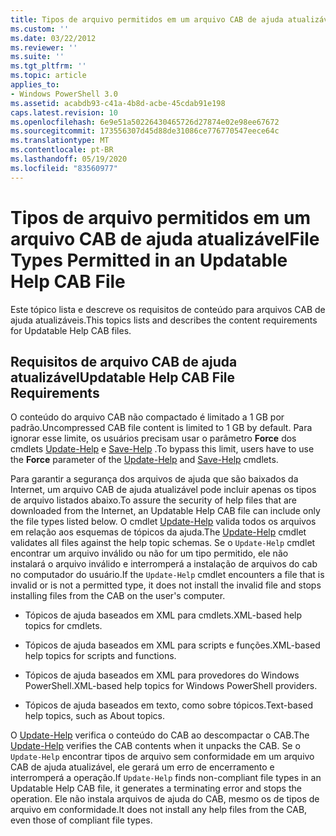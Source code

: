 ```yaml
---
title: Tipos de arquivo permitidos em um arquivo CAB de ajuda atualizável | Microsoft Docs
ms.custom: ''
ms.date: 03/22/2012
ms.reviewer: ''
ms.suite: ''
ms.tgt_pltfrm: ''
ms.topic: article
applies_to:
- Windows PowerShell 3.0
ms.assetid: acabdb93-c41a-4b8d-acbe-45cdab91e198
caps.latest.revision: 10
ms.openlocfilehash: 6e9e51a50226430465726d27874e02e98ee67672
ms.sourcegitcommit: 173556307d45d88de31086ce776770547eece64c
ms.translationtype: MT
ms.contentlocale: pt-BR
ms.lasthandoff: 05/19/2020
ms.locfileid: "83560977"
---
```

# <a name="file-types-permitted-in-an-updatable-help-cab-file"></a><span data-ttu-id="e9841-102">Tipos de arquivo permitidos em um arquivo CAB de ajuda atualizável</span><span class="sxs-lookup"><span data-stu-id="e9841-102">File Types Permitted in an Updatable Help CAB File</span></span>

<span data-ttu-id="e9841-103">Este tópico lista e descreve os requisitos de conteúdo para arquivos CAB de ajuda atualizáveis.</span><span class="sxs-lookup"><span data-stu-id="e9841-103">This topics lists and describes the content requirements for Updatable Help CAB files.</span></span>

## <a name="updatable-help-cab-file-requirements"></a><span data-ttu-id="e9841-104">Requisitos de arquivo CAB de ajuda atualizável</span><span class="sxs-lookup"><span data-stu-id="e9841-104">Updatable Help CAB File Requirements</span></span>

<span data-ttu-id="e9841-105">O conteúdo do arquivo CAB não compactado é limitado a 1 GB por padrão.</span><span class="sxs-lookup"><span data-stu-id="e9841-105">Uncompressed CAB file content is limited to 1 GB by default.</span></span> <span data-ttu-id="e9841-106">Para ignorar esse limite, os usuários precisam usar o parâmetro **Force** dos cmdlets [Update-Help](/powershell/module/Microsoft.PowerShell.Core/Update-Help) e [Save-Help](/powershell/module/Microsoft.PowerShell.Core/Save-Help) .</span><span class="sxs-lookup"><span data-stu-id="e9841-106">To bypass this limit, users have to use the **Force** parameter of the [Update-Help](/powershell/module/Microsoft.PowerShell.Core/Update-Help) and [Save-Help](/powershell/module/Microsoft.PowerShell.Core/Save-Help) cmdlets.</span></span>

<span data-ttu-id="e9841-107">Para garantir a segurança dos arquivos de ajuda que são baixados da Internet, um arquivo CAB de ajuda atualizável pode incluir apenas os tipos de arquivo listados abaixo.</span><span class="sxs-lookup"><span data-stu-id="e9841-107">To assure the security of help files that are downloaded from the Internet, an Updatable Help CAB file can include only the file types listed below.</span></span> <span data-ttu-id="e9841-108">O cmdlet [Update-Help](/powershell/module/Microsoft.PowerShell.Core/Update-Help) valida todos os arquivos em relação aos esquemas de tópicos da ajuda.</span><span class="sxs-lookup"><span data-stu-id="e9841-108">The [Update-Help](/powershell/module/Microsoft.PowerShell.Core/Update-Help) cmdlet validates all files against the help topic schemas.</span></span> <span data-ttu-id="e9841-109">Se o `Update-Help` cmdlet encontrar um arquivo inválido ou não for um tipo permitido, ele não instalará o arquivo inválido e interromperá a instalação de arquivos do cab no computador do usuário.</span><span class="sxs-lookup"><span data-stu-id="e9841-109">If the `Update-Help` cmdlet encounters a file that is invalid or is not a permitted type, it does not install the invalid file and stops installing files from the CAB on the user's computer.</span></span>

- <span data-ttu-id="e9841-110">Tópicos de ajuda baseados em XML para cmdlets.</span><span class="sxs-lookup"><span data-stu-id="e9841-110">XML-based help topics for cmdlets.</span></span>

- <span data-ttu-id="e9841-111">Tópicos de ajuda baseados em XML para scripts e funções.</span><span class="sxs-lookup"><span data-stu-id="e9841-111">XML-based help topics for scripts and functions.</span></span>

- <span data-ttu-id="e9841-112">Tópicos de ajuda baseados em XML para provedores do Windows PowerShell.</span><span class="sxs-lookup"><span data-stu-id="e9841-112">XML-based help topics for Windows PowerShell providers.</span></span>

- <span data-ttu-id="e9841-113">Tópicos de ajuda baseados em texto, como sobre tópicos.</span><span class="sxs-lookup"><span data-stu-id="e9841-113">Text-based help topics, such as About topics.</span></span>

<span data-ttu-id="e9841-114">O [Update-Help](/powershell/module/Microsoft.PowerShell.Core/Update-Help) verifica o conteúdo do CAB ao descompactar o CAB.</span><span class="sxs-lookup"><span data-stu-id="e9841-114">The [Update-Help](/powershell/module/Microsoft.PowerShell.Core/Update-Help) verifies the CAB contents when it unpacks the CAB.</span></span> <span data-ttu-id="e9841-115">Se o `Update-Help` encontrar tipos de arquivo sem conformidade em um arquivo CAB de ajuda atualizável, ele gerará um erro de encerramento e interromperá a operação.</span><span class="sxs-lookup"><span data-stu-id="e9841-115">If `Update-Help` finds non-compliant file types in an Updatable Help CAB file, it generates a terminating error and stops the operation.</span></span> <span data-ttu-id="e9841-116">Ele não instala arquivos de ajuda do CAB, mesmo os de tipos de arquivo em conformidade.</span><span class="sxs-lookup"><span data-stu-id="e9841-116">It does not install any help files from the CAB, even those of compliant file types.</span></span>
